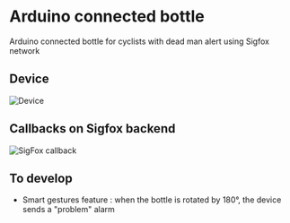 # Arduino connected bottle
Arduino connected bottle for cyclists with dead man alert using Sigfox network

## Device
![Device](https://altab.fr/share/pics/connected-bottle.jpg "Device")

## Callbacks on Sigfox backend
![SigFox callback](https://altab.fr/share/pics/sigfox-callback.png "Sigfox callback")

## To develop
* Smart gestures feature : when the bottle is rotated by 180°, the device sends a "problem" alarm
